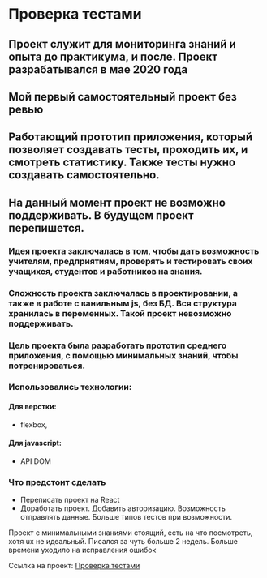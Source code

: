 # Проверка тестами

## Проект служит для мониторинга знаний и опыта до практикума, и после. Проект разрабатывался в мае 2020 года 
## Мой первый самостоятельный проект без ревью

## Работающий прототип приложения, который позволяет создавать тесты, проходить их, и смотреть статистику. Также тесты нужно создавать самостоятельно.
## На данный момент проект не возможно поддерживать. В будущем проект перепишется.

### Идея проекта заключалась в том, чтобы дать возможность учителям, предприятиям, проверять и тестировать своих учащихся, студентов и работников на знания.
### Сложность проекта заключалась в проектировании, а также в работе с ванильным js, без БД. Вся структура хранилась в переменных. Такой проект невозможно поддерживать.
### Цель проекта была разработать прототип среднего приложения, с помощью минимальных знаний, чтобы потренироваться.

### Использовались технологии:
#### __Для верстки__:
* flexbox,
#### __Для javascript__:
* API DOM

### Что предстоит сделать
* Переписать проект на React
* Доработать проект. Добавить авторизацию. Возможность отправлять данные. Больше типов тестов при возможности.

Проект с минимальными знаниями стоящий, есть на что посмотреть, хотя ux не идеальный. Писался за чуть больше 2 недель. Больше времени уходило на исправления ошибок

Ссылка на проект: [Проверка тестами](https://andpigge.github.io/first-app/)
